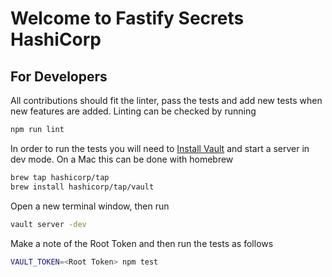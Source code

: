 # Welcome to Fastify Secrets HashiCorp

## For Developers

All contributions should fit the linter, pass the tests and add new tests when new features are added. Linting can be checked by running

```sh
npm run lint
```

In order to run the tests you will need to [Install Vault](https://learn.hashicorp.com/tutorials/vault/getting-started-install#install-vault) and start a server in dev mode. On a Mac this can be done with homebrew

```sh
brew tap hashicorp/tap
brew install hashicorp/tap/vault
```

Open a new terminal window, then run

```sh
vault server -dev
```

Make a note of the Root Token and then run the tests as follows

```sh
VAULT_TOKEN=<Root Token> npm test
```
